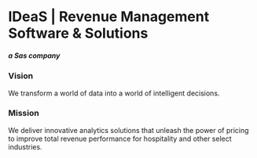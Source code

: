 # IDeaS | Revenue Management Software & Solutions
##### a Sas company

### Vision
  We transform a world of data into a world of intelligent decisions.

### Mission
  We deliver innovative analytics solutions that unleash the power of pricing to improve total revenue performance for hospitality and other select industries.

